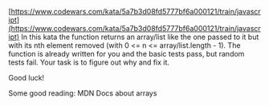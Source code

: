 [https://www.codewars.com/kata/5a7b3d08fd5777bf6a000121/train/javascript](https://www.codewars.com/kata/5a7b3d08fd5777bf6a000121/train/javascript)
In this kata the function returns an array/list like the one passed to it but with its nth element removed (with 0 <= n <= array/list.length - 1). The function is already written for you and the basic tests pass, but random tests fail. Your task is to figure out why and fix it.

Good luck!

Some good reading: MDN Docs about arrays